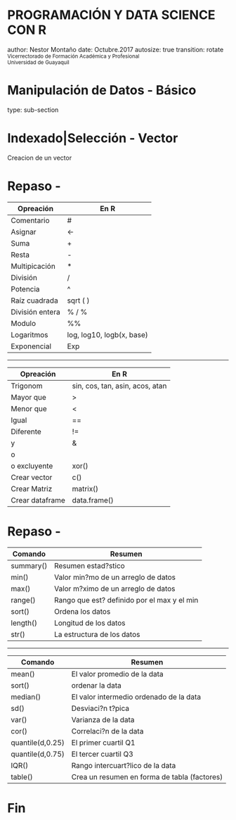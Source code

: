 <style>
.small-code pre code {
  font-size: 1em;
}
</style>


PROGRAMACIÓN Y DATA SCIENCE CON R
========================================================
author: Nestor Montaño
date: Octubre.2017
autosize: true
transition: rotate
<small> 
Vicerrectorado de Formación Académica y Profesional    
Universidad de Guayaquil
</small>



Manipulación de Datos - Básico
========================================================
type: sub-section



Indexado|Selección - Vector
========================================================

Creacion de un vector



Repaso - 
========================================================

Opreación         | En R
----------------- | -------------------
Comentario        | #
Asignar           | <-
Suma              | +
Resta             | -
Multipicación     | *
División          | /
Potencia 	        | ^
Raíz cuadrada	    | sqrt ( )
División entera   |	% / %
Modulo            | %%
Logaritmos        | log, log10, logb(x, base)
Exponencial       | Exp

****

Opreación         | En R
----------------- | -------------------
Trigonom          | sin, cos, tan, asin, acos, atan
Mayor que 	      | > 
Menor que	        | <
Igual             |	==
Diferente         |	!=
y                 | &
o                 | | barra vertical
o excluyente      | xor()
Crear vector      | c()
Crear Matriz      | matrix()  
Crear dataframe   | data.frame()







Repaso - 
========================================================



Comando           | Resumen
----------------- | -------------------
summary()         | Resumen estad?stico
min()             | Valor min?mo de un arreglo de datos
max()             | Valor m?ximo de un arreglo de datos
range()           | Rango que est? definido por el max y el min
sort()      	    | Ordena los datos
length()          |	Longitud de los datos
str()             | La estructura de los datos

****
Comando           | Resumen
----------------- | -------------------
mean()            | El valor promedio de la data
sort()            | ordenar la data
median()          | El valor intermedio ordenado de la data
sd()              | Desviaci?n t?pica
var()             | Varianza de la data
cor()	            | Correlaci?n de la data
quantile(d,0.25)	| El primer cuartil Q1
quantile(d,0.75)	| El tercer cuartil Q3
IQR()	            | Rango intercuart?lico de la data 
table()           | Crea un resumen en forma de tabla (factores)



Fin
========================================================



